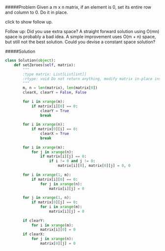 #####Problem
Given a m x n matrix, if an element is 0, set its entire row and column to 0. Do it in place.

click to show follow up.

Follow up:
Did you use extra space?
A straight forward solution using O(mn) space is probably a bad idea.
A simple improvement uses O(m + n) space, but still not the best solution.
Could you devise a constant space solution?

#####Solution
```python
class Solution(object):
    def setZeroes(self, matrix):
        """
        :type matrix: List[List[int]]
        :rtype: void Do not return anything, modify matrix in-place instead.
        """
        m, n = len(matrix), len(matrix[0])
        clearX, clearY = False, False
        
        for i in xrange(m):
            if matrix[i][0] == 0:
                clearY = True
                break
        
        for i in xrange(n):
            if matrix[0][i] == 0:
                clearX = True
                break
        
        for i in xrange(m):
            for j in xrange(n):
                if matrix[i][j] == 0:
                    if i != 0 and j != 0:
                        matrix[i][0], matrix[0][j] = 0, 0
                    
        for i in xrange(1, m):
            if matrix[i][0] == 0:
                for j in xrange(n):
                    matrix[i][j] = 0
        
        for j in xrange(1, n):
            if matrix[0][j] == 0:
                for i in xrange(m):
                    matrix[i][j] = 0
        
        if clearY:
            for i in xrange(m):
                matrix[i][0] = 0
        if clearX:    
            for j in xrange(n):
                matrix[0][j] = 0
```